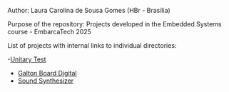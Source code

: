 Author: Laura Carolina de Sousa Gomes (HBr - Brasília)

Purpose of the repository: Projects developed in the Embedded Systems course - EmbarcaTech 2025 

List of projects with internal links to individual directories: 

-[Unitary Test](./https://github.com/Lua-t/laura_gomes_embarcatech_HBr_2025/tree/main/Projects/Unitary_test/)
- [Galton Board Digital](./projects/galton_board/)
- [Sound Synthesizer](./projects/sound_synthesizer/)
